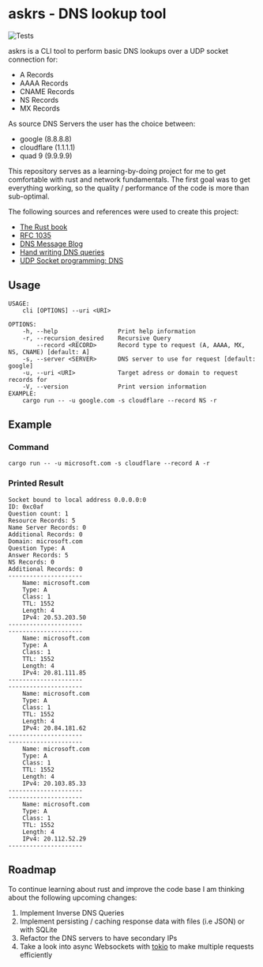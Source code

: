 # askrs - DNS lookup tool

![Tests](https://github.com/philmish/askrs/workflows/rust.yml/badge.svg)

askrs is a CLI tool to perform basic DNS lookups over a UDP socket connection for:

- A Records
- AAAA Records
- CNAME Records
- NS Records
- MX Records

As source DNS Servers the user has the choice between:

- google (8.8.8.8)
- cloudflare (1.1.1.1)
- quad 9 (9.9.9.9)

This repository serves as a learning-by-doing project for me to get comfortable with rust and network fundamentals. The first goal was to get everything working, so the quality / performance of the code is more than sub-optimal.

The following sources and references were used to create this project:
- [The Rust book](https://doc.rust-lang.org/book/)
- [RFC 1035](https://www.rfc-editor.org/rfc/rfc1035)
- [DNS Message Blog](https://cabulous.medium.com/dns-message-how-to-read-query-and-response-message-cfebcb4fe817)
- [Hand writing DNS queries](http://russellcoleman.org/posts/1)
- [UDP Socket programming: DNS](https://w3.cs.jmu.edu/kirkpams/OpenCSF/Books/csf/html/UDPSockets.html)

## Usage 

```
USAGE:
    cli [OPTIONS] --uri <URI>

OPTIONS:
    -h, --help                 Print help information
    -r, --recursion_desired    Recursive Query
        --record <RECORD>      Record type to request (A, AAAA, MX, NS, CNAME) [default: A]
    -s, --server <SERVER>      DNS server to use for request [default: google]
    -u, --uri <URI>            Target adress or domain to request records for
    -V, --version              Print version information
EXAMPLE:
    cargo run -- -u google.com -s cloudflare --record NS -r
```

## Example

### Command
```
cargo run -- -u microsoft.com -s cloudflare --record A -r
```

### Printed Result
```
Socket bound to local address 0.0.0.0:0
ID: 0xc0af
Question count: 1
Resource Records: 5
Name Server Records: 0
Additional Records: 0
Domain: microsoft.com
Question Type: A
Answer Records: 5
NS Records: 0
Additional Records: 0
---------------------
	Name: microsoft.com
	Type: A
	Class: 1
	TTL: 1552
	Length: 4
	IPv4: 20.53.203.50
---------------------
---------------------
	Name: microsoft.com
	Type: A
	Class: 1
	TTL: 1552
	Length: 4
	IPv4: 20.81.111.85
---------------------
---------------------
	Name: microsoft.com
	Type: A
	Class: 1
	TTL: 1552
	Length: 4
	IPv4: 20.84.181.62
---------------------
---------------------
	Name: microsoft.com
	Type: A
	Class: 1
	TTL: 1552
	Length: 4
	IPv4: 20.103.85.33
---------------------
---------------------
	Name: microsoft.com
	Type: A
	Class: 1
	TTL: 1552
	Length: 4
	IPv4: 20.112.52.29
---------------------
```

## Roadmap

To continue learning about rust and improve the code base I am thinking about the following upcoming changes:

1. Implement Inverse DNS Queries
2. Implement persisting / caching response data with files (i.e JSON) or with SQLite
3. Refactor the DNS servers to have secondary IPs
4. Take a look into async Websockets with [tokio](https://tokio.rs/) to make multiple requests efficiently
